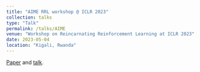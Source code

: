 ```yaml
---
title: "AIME RRL workshop @ ICLR 2023"
collection: talks
type: "Talk"
permalink: /talks/AIME
venue: "Workshop on Reincarnating Reinforcement Learning at ICLR 2023"
date: 2023-05-04
location: "Kigali, Rwanda"
---
```


[Paper](https://openreview.net/pdf?id=vjSwY0mftz) and [talk](https://www.youtube.com/watch?v=oHuesO_RhlQ).
